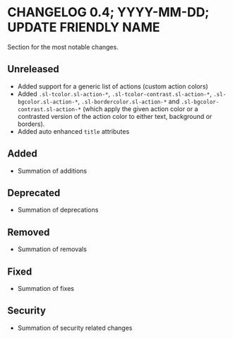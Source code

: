 # CHANGELOG 0.4; YYYY-MM-DD; UPDATE FRIENDLY NAME

Section for the most notable changes.

## Unreleased

* Added support for a generic list of actions (custom action colors)
* Added `.sl-tcolor.sl-action-*`, `.sl-tcolor-contrast.sl-action-*`,
  `.sl-bgcolor.sl-action-*`, `.sl-bordercolor.sl-action-*` and
  `.sl-bgcolor-contrast.sl-action-*` (which apply the given action color or a
  contrasted version of the action color to either text, background or borders).
* Added auto enhanced `title` attributes

## Added

* Summation of additions

## Deprecated

* Summation of deprecations

## Removed

* Summation of removals

## Fixed

* Summation of fixes

## Security

* Summation of security related changes

